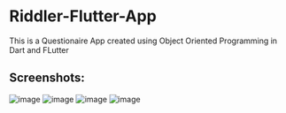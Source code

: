 # Riddler-Flutter-App

This is a Questionaire App created using Object Oriented Programming in Dart and FLutter

## Screenshots:

![image](https://user-images.githubusercontent.com/58006916/124000920-b6135c80-d9f1-11eb-8aa1-cf95eff74848.png)
![image](https://user-images.githubusercontent.com/58006916/124001040-d3e0c180-d9f1-11eb-87af-1d6a3e860187.png)
![image](https://user-images.githubusercontent.com/58006916/124001071-df33ed00-d9f1-11eb-8fbb-2d400f5d2389.png)
![image](https://user-images.githubusercontent.com/58006916/124001162-fa066180-d9f1-11eb-8cc4-a1ef79e61fba.png)
